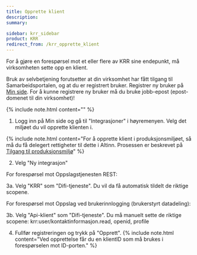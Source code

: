 ```yaml
---
title: Opprette klient
description:
summary:

sidebar: krr_sidebar
product: KRR
redirect_from: /krr_opprette_klient
---
```


For å gjøre en forespørsel mot et eller flere av KRR sine endepunkt, må virksomheten sette opp en klient. 

Bruk av selvbetjening forutsetter at din virksomhet har fått tilgang til Samarbeidsportalen, og at du er registrert bruker.
Registrer ny bruker på [Min side](https://user.difi.no/auth/realms/difi/protocol/openid-connect/auth?client_id=samarbeid-lukket&response_type=code&scope=openid%20email%20profile&redirect_uri=https%3A//minside-samarbeid.digdir.no/openid-connect/difi_user_login&state=vjHgvGh7mAqpRsxRjcjrR4EWSMs7-NMSafbdrkmHdqY).
For å kunne registrere ny bruker må du bruke jobb-epost (epost-domenet til din virksomhet)! 

{% include note.html content="" %}

1. Logg inn på Min side og gå til "Integrasjoner" i høyremenyen. Velg det miljøet du vil opprette klienten i.
  
{% include note.html content="For å opprette klient i produksjonsmiljøet, så må du få delegert rettigheter til dette i Altinn. Prosessen er beskrevet på [Tilgang til produksjonsmiljø]({{site.baseurl}}/docs/Maskinporten/maskinporten_sjolvbetjening_web#tilgang-i-produksjonsmilj%C3%B8)" %}

2. Velg "Ny integrasjon"

For forespørsel mot Oppslagstjenesten REST: 

3a. Velg "KRR" som "Difi-tjeneste". Du vil da få automatisk tildelt de riktige scopene.

For forespørsel mot Oppslag ved brukerinnlogging (brukerstyrt datadeling):

3b. Velg "Api-klient" som "Difi-tjeneste". Du må manuelt sette de riktige scopene:
krr:user/kontaktinformasjon.read, openid, profile

4. Fullfør registreringen og trykk på "Opprett".
{% include note.html content="Ved opprettelse får du en klientID som må brukes i forespørselen mot ID-porten." %}
